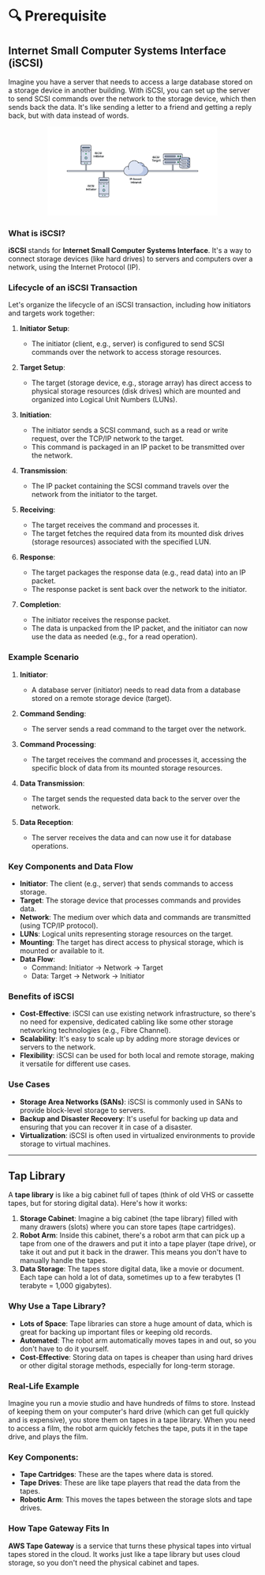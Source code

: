 # 🔍 Prerequisite

## **Internet Small Computer Systems Interface (iSCSI)**

Imagine you have a server that needs to access a large database stored on a storage device in another building. With iSCSI, you can set up the server to send SCSI commands over the network to the storage device, which then sends back the data. It's like sending a letter to a friend and getting a reply back, but with data instead of words.

<div align="center" style="padding: 0 80px;">
    <img src="images/iscsi.png" alt="iscsi" />
</div>

### What is iSCSI?

**iSCSI** stands for **Internet Small Computer Systems Interface**. It's a way to connect storage devices (like hard drives) to servers and computers over a network, using the Internet Protocol (IP).

### Lifecycle of an iSCSI Transaction

Let's organize the lifecycle of an iSCSI transaction, including how initiators and targets work together:

1. **Initiator Setup**:

   - The initiator (client, e.g., server) is configured to send SCSI commands over the network to access storage resources.

2. **Target Setup**:

   - The target (storage device, e.g., storage array) has direct access to physical storage resources (disk drives) which are mounted and organized into Logical Unit Numbers (LUNs).

3. **Initiation**:

   - The initiator sends a SCSI command, such as a read or write request, over the TCP/IP network to the target.
   - This command is packaged in an IP packet to be transmitted over the network.

4. **Transmission**:

   - The IP packet containing the SCSI command travels over the network from the initiator to the target.

5. **Receiving**:

   - The target receives the command and processes it.
   - The target fetches the required data from its mounted disk drives (storage resources) associated with the specified LUN.

6. **Response**:

   - The target packages the response data (e.g., read data) into an IP packet.
   - The response packet is sent back over the network to the initiator.

7. **Completion**:
   - The initiator receives the response packet.
   - The data is unpacked from the IP packet, and the initiator can now use the data as needed (e.g., for a read operation).

### Example Scenario

1. **Initiator**:

   - A database server (initiator) needs to read data from a database stored on a remote storage device (target).

2. **Command Sending**:

   - The server sends a read command to the target over the network.

3. **Command Processing**:

   - The target receives the command and processes it, accessing the specific block of data from its mounted storage resources.

4. **Data Transmission**:

   - The target sends the requested data back to the server over the network.

5. **Data Reception**:
   - The server receives the data and can now use it for database operations.

### Key Components and Data Flow

- **Initiator**: The client (e.g., server) that sends commands to access storage.
- **Target**: The storage device that processes commands and provides data.
- **Network**: The medium over which data and commands are transmitted (using TCP/IP protocol).
- **LUNs**: Logical units representing storage resources on the target.
- **Mounting**: The target has direct access to physical storage, which is mounted or available to it.
- **Data Flow**:
  - Command: Initiator → Network → Target
  - Data: Target → Network → Initiator

### Benefits of iSCSI

- **Cost-Effective**: iSCSI can use existing network infrastructure, so there's no need for expensive, dedicated cabling like some other storage networking technologies (e.g., Fibre Channel).
- **Scalability**: It's easy to scale up by adding more storage devices or servers to the network.
- **Flexibility**: iSCSI can be used for both local and remote storage, making it versatile for different use cases.

### Use Cases

- **Storage Area Networks (SANs)**: iSCSI is commonly used in SANs to provide block-level storage to servers.
- **Backup and Disaster Recovery**: It's useful for backing up data and ensuring that you can recover it in case of a disaster.
- **Virtualization**: iSCSI is often used in virtualized environments to provide storage to virtual machines.

---

## **Tap Library**

A **tape library** is like a big cabinet full of tapes (think of old VHS or cassette tapes, but for storing digital data). Here's how it works:

1. **Storage Cabinet**: Imagine a big cabinet (the tape library) filled with many drawers (slots) where you can store tapes (tape cartridges).
2. **Robot Arm**: Inside this cabinet, there's a robot arm that can pick up a tape from one of the drawers and put it into a tape player (tape drive), or take it out and put it back in the drawer. This means you don't have to manually handle the tapes.
3. **Data Storage**: The tapes store digital data, like a movie or document. Each tape can hold a lot of data, sometimes up to a few terabytes (1 terabyte = 1,000 gigabytes).

### Why Use a Tape Library?

- **Lots of Space**: Tape libraries can store a huge amount of data, which is great for backing up important files or keeping old records.
- **Automated**: The robot arm automatically moves tapes in and out, so you don't have to do it yourself.
- **Cost-Effective**: Storing data on tapes is cheaper than using hard drives or other digital storage methods, especially for long-term storage.

### Real-Life Example

Imagine you run a movie studio and have hundreds of films to store. Instead of keeping them on your computer's hard drive (which can get full quickly and is expensive), you store them on tapes in a tape library. When you need to access a film, the robot arm quickly fetches the tape, puts it in the tape drive, and plays the film.

### Key Components:

- **Tape Cartridges**: These are the tapes where data is stored.
- **Tape Drives**: These are like tape players that read the data from the tapes.
- **Robotic Arm**: This moves the tapes between the storage slots and tape drives.

### How Tape Gateway Fits In

**AWS Tape Gateway** is a service that turns these physical tapes into virtual tapes stored in the cloud. It works just like a tape library but uses cloud storage, so you don't need the physical cabinet and tapes.
